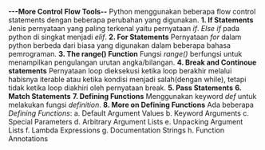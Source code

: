 **---More Control Flow Tools--**
Python menggunakan beberapa flow control statements dengan beberapa perubahan yang digunakan. 
**1. If Statements**
Jenis pernyataan yang paling terkenal yaitu pernyataan _if_. _Else if_ pada python di singkat menjadi _elif_. 
**2. For Statements**
Pernyataan _for_ dalam python berbeda dari biasa yang digunakan dalam beberapa bahasa pemrograman. 
**3. The range() Function**
Fungsi _range()_ berfungsi untuk menampilkan pengulangan urutan angka/bilangan. 
**4. Break and Continoue statements**
Pernyataan loop dieksekusi ketika loop berakhir melalui habisnya iterable atau ketika kondisi menjadi salah(dengan while), tetapi tidak ketika loop diakhiri oleh pernyataan break. 
**5. Pass Statements**
**6. Match Statements**
**7. Defining Functions**
Menggunakan keyword _def_ untuk melakukan fungsi _definition_.
**8. More on Defining Functions**
Ada beberapa _Defining Functions_: 
a. Default Argument Values
b. Keyword Arguments
c. Special Parameters
d. Arbitrary Argument Lists
e. Unpacking Argument Lists
f. Lambda Expressions
g. Documentation Strings
h. Function Annotations

